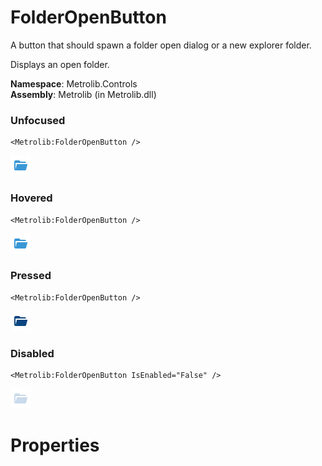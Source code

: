 # FolderOpenButton  

A button that should spawn a folder open dialog or a new explorer folder.

Displays an open folder.

**Namespace**: Metrolib.Controls  
**Assembly**: Metrolib (in Metrolib.dll)  

### Unfocused

```xaml
<Metrolib:FolderOpenButton />
```
![Image of FolderOpenButton, Unfocused](Unfocused.png)

### Hovered

```xaml
<Metrolib:FolderOpenButton />
```
![Image of FolderOpenButton, Hovered](Hovered.png)

### Pressed

```xaml
<Metrolib:FolderOpenButton />
```
![Image of FolderOpenButton, Pressed](Pressed.png)

### Disabled

```xaml
<Metrolib:FolderOpenButton IsEnabled="False" />
```
![Image of FolderOpenButton, Disabled](Disabled.png)

# Properties  

